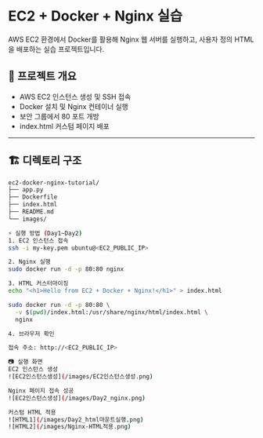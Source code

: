 # EC2 + Docker + Nginx 실습

AWS EC2 환경에서 Docker를 활용해 Nginx 웹 서버를 실행하고,
사용자 정의 HTML을 배포하는 실습 프로젝트입니다.

## 📌 프로젝트 개요

- AWS EC2 인스턴스 생성 및 SSH 접속
- Docker 설치 및 Nginx 컨테이너 실행
- 보안 그룹에서 80 포트 개방
- index.html 커스텀 페이지 배포

---

## 🏗️ 디렉토리 구조

```bash
ec2-docker-nginx-tutorial/
├── app.py
├── Dockerfile
├── index.html
├── README.md
└── images/

⚡ 실행 방법 (Day1~Day2)
1. EC2 인스턴스 접속
ssh -i my-key.pem ubuntu@<EC2_PUBLIC_IP>

2. Nginx 실행
sudo docker run -d -p 80:80 nginx

3. HTML 커스터마이징
echo "<h1>Hello from EC2 + Docker + Nginx!</h1>" > index.html

sudo docker run -d -p 80:80 \
  -v $(pwd)/index.html:/usr/share/nginx/html/index.html \
  nginx

4. 브라우저 확인

접속 주소: http://<EC2_PUBLIC_IP>

📷 실행 화면
EC2 인스턴스 생성
![EC2인스턴스생성](/images/EC2인스턴스생성.png)

Nginx 페이지 접속 성공
![EC2인스턴스생성](/images/Day2_nginx.png)

커스텀 HTML 적용
![HTML1](/images/Day2_html마운트실행.png)
![HTML2](/images/Nginx-HTML적용.png)
```
